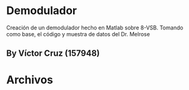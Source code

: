 # Demodulador
Creación de un demodulador hecho en Matlab sobre 8-VSB.
Tomando como base, el código y muestra de datos del Dr. Melrose

## By Víctor Cruz (157948)

# Archivos
